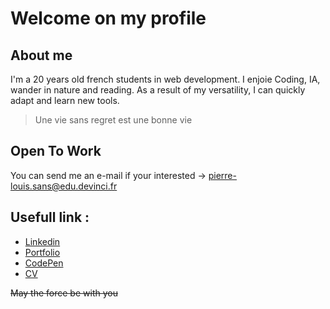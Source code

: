 # Welcome on my profile

## About me 
I'm a 20 years old french students in web development. 
I enjoie Coding, IA, wander in nature and reading. 
As a result of my versatility, I can quickly adapt and learn new tools.

>Une vie sans regret est une bonne vie


## Open To Work 
You can send me an e-mail if your interested -> pierre-louis.sans@edu.devinci.fr

## Usefull link : 
  <ul>
    <li><a href="https://www.linkedin.com/in/pierre-louis-sans-7756b0223/">Linkedin</a></li>
    <li><a href="https://portfolio-pl83.vercel.app">Portfolio</a></li>
    <li><a href="https://codepen.io/zorgos">CodePen</a></li>
    <li><a href="cv_pierre-louis_sans.pdf" download>CV</a></li>
  </ul>


~~May the force be with you~~
